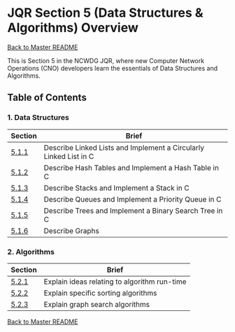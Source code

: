 # JQR Section 5 (Data Structures & Algorithms) Overview

[Back to Master README](../README.md)

This is Section 5 in the NCWDG JQR, where new Computer Network Operations (CNO) developers learn the essentials of Data Structures and Algorithms.

## Table of Contents
### 1. Data Structures 
|     Section    |   Brief   |
-----------------|-----------|
| [5.1.1](1-data-structures/5.1.1/5.1.1.md) | Describe Linked Lists and Implement a Circularly Linked List in C | 
|  [5.1.2](1-data-structures/5.1.2/5.1.2.md)  | Describe Hash Tables and Implement a Hash Table in C |
|  [5.1.3](1-data-structures/5.1.3/5.1.3.md)  | Describe Stacks and Implement a Stack in C |
|  [5.1.4](1-data-structures/5.1.4/5.1.4.md)  | Describe Queues and Implement a Priority Queue in C |
|  [5.1.5](1-data-structures/5.1.5/5.1.5.md)  | Describe Trees and Implement a Binary Search Tree in C |
|  [5.1.6](1-data-structures/5.1.6/5.1.6.md)  | Describe Graphs |

### 2. Algorithms
|     Section    |   Brief   |
-----------------|-----------|
| [5.2.1](2-algorithms/5.2.1.md) | Explain ideas relating to algorithm run-time | 
| [5.2.2](2-algorithms/5.2.2.md)  | Explain specific sorting algorithms |
| [5.2.3](2-algorithms/5.2.3.md)  | Explain graph search algorithms |

[Back to Master README](../README.md)